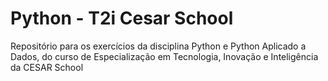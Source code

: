 # Python - T2i Cesar School

Repositório para os exercícios da disciplina Python e Python Aplicado a Dados, do curso de Especialização em Tecnologia, Inovação e Inteligência da CESAR School
